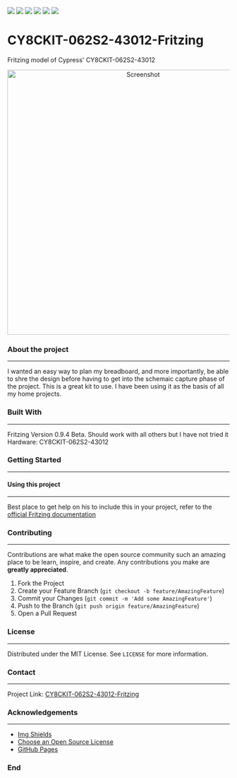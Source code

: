 ![](https://img.shields.io/github/stars/HElkhoury/CY8CKIT-062S2-43012-Fritzing) 
![](https://img.shields.io/github/forks/HElkhoury/CY8CKIT-062S2-43012-Fritzing) 
![](https://img.shields.io/github/tag/HElkhoury/CY8CKIT-062S2-43012-Fritzing) 
![](https://img.shields.io/github/release/HElkhoury/CY8CKIT-062S2-43012-Fritzing) 
![](https://img.shields.io/github/issues/HElkhoury/CY8CKIT-062S2-43012-Fritzing) 
![](https://img.shields.io/github/license/HElkhoury/CY8CKIT-062S2-43012-Fritzing)

# CY8CKIT-062S2-43012-Fritzing
Fritzing model of Cypress' CY8CKIT-062S2-43012

<p align="center">
  <a href="https://github.com/HElkhoury/CY8CKIT-062S2-43012-Fritzing">
    <img src="images/pcb.png" alt="Screenshot" width="600">
  </a>
</p>

### About the project
___
I wanted an easy way to plan my breadboard, and more importantly, be able to shre the design before having to get into the schemaic capture phase of the project. This is a great kit to use. I have been using it as the basis of all my home projects.  

### Built With
___

Fritzing Version 0.9.4 Beta. Should work with all others but I have not tried it
Hardware: CY8CKIT-062S2-43012   

### Getting Started
___

#### Using this project
___
Best place to get help on his to include this in your project, refer to the [official Fritzing documentation](https://fritzing.org/parts/)


### Contributing
___
Contributions are what make the open source community such an amazing place to be learn, inspire, and create. Any contributions you make are **greatly appreciated**.

1. Fork the Project
2. Create your Feature Branch (`git checkout -b feature/AmazingFeature`)
3. Commit your Changes (`git commit -m 'Add some AmazingFeature'`)
4. Push to the Branch (`git push origin feature/AmazingFeature`)
5. Open a Pull Request

### License
___
Distributed under the MIT License. See `LICENSE` for more information.

### Contact
___
Project Link: [CY8CKIT-062S2-43012-Fritzing](https://github.com/HElkhoury/CY8CKIT-062S2-43012-Fritzing)

### Acknowledgements
___
* [Img Shields](https://shields.io)
* [Choose an Open Source License](https://choosealicense.com)
* [GitHub Pages](https://pages.github.com)

### End

